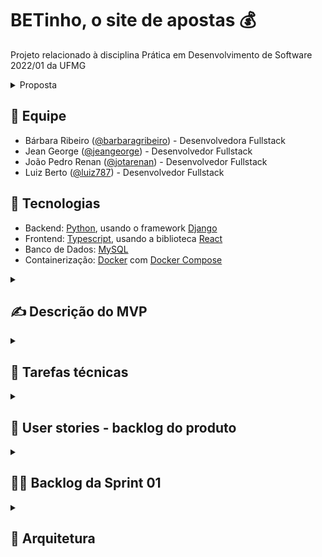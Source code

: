 # BETinho, o site de apostas 💰

Projeto relacionado à disciplina Prática em Desenvolvimento de Software 2022/01 da UFMG
<details>

  <summary>Proposta </summary>

Inspirado em plataformas como o [bet365](https://pt.wikipedia.org/wiki/Bet365) e o [sportsBet](https://en.wikipedia.org/wiki/Sportsbet), a equipe desenvolverá um site que permite aos seus usuários realizarem apostas online. O nosso site permitirá o cadastro de cenários de aposta (e.g.: cadastrar um cenário referente a um jogo entre Cruzeiro e Atlético) e registrar as apostas de usuários (e.g: apostar $50 que o Cruzeiro será vencedor). Além disso, cuidará do cálculo das chances e prêmios envolvidos nas apostas.

O site **não** realizará sorteios. Ele apenas permitirá apostas.
</details>

## 👥 Equipe

- Bárbara Ribeiro ([@barbaragribeiro](https://github.com/barbaragribeiro)) - Desenvolvedora Fullstack
- Jean George ([@jeangeorge](https://github.com/jeangeorge)) - Desenvolvedor Fullstack
- João Pedro Renan ([@jotarenan](https://github.com/jotarenan)) - Desenvolvedor Fullstack
- Luiz Berto ([@luiz787](https://github.com/luiz787)) - Desenvolvedor Fullstack

## 🚀 Tecnologias

- Backend: [Python](https://www.python.org/), usando o framework [Django](https://www.djangoproject.com/t)
- Frontend: [Typescript](https://www.typescriptlang.org/), usando a biblioteca [React](https://reactjs.org/)
- Banco de Dados: [MySQL](https://www.mysql.com/)
- Containerização: [Docker](https://www.docker.com/) com [Docker Compose](https://docs.docker.com/compose/)

<details>
  <summary>
    <h2>✍ Descrição do MVP</h2>
  </summary>
  
  O MVP do BETinho visa validar se é possível e se há interesse em utilizar o meio virtual para se realizar apostas. A nossa hipótese é de que essa demanda existe, pois apostas são uma forma de diversão e entretenimento constante na sociedade, e formas de acesso ao ambiente virtual tornaram-se ubíquas. 
  
  Para isso, tomaremos as principais características encontradas em sistemas de apostas tradicionais e as reproduziremos em um site. Os tradicionais clubes de apostas em partidas esportivas, como futebol e corridas de cavalos, são a nossa principal referência.
  
  De forma simplificada, o nosso MVP permitirá aos usuários apostarem créditos virtuais no que acreditam que será o resultado de um evento. Ele irá calcular, com base no volume de apostas, qual é o resultado mais esperado pelos apostadores e balanceará o prêmio de acordo com isso. Em outras palavras, o BETinho buscará premiar melhor aqueles que correrem mais risco.
  
  Por exemplo: imagine que o evento seja um jogo do Atlético contra Cruzeiro. Se a maioria das apostas indicar uma vitória do Atlético, aqueles que apostarem no time receberão um prêmio menor caso este ganhe do que aqueles que apostarem no Cruzeiro, caso a vitória seja cruzeirense. 
  
</details>

<details>
  <summary>
    <h2>📝 Tarefas técnicas</h2>
  </summary>
  
Front-end
- Gerar Dockerfile para o front-end e incluir no docker-compose (Jean)
- Gerar projeto base React (João Pedro)
- Instalar e configurar extensões do VSCode (João Pedro)

Back-end
- Configurar Dockerfile de Python e incluir no docker-compose (Bárbara)
- Configurar django (Bárbara)

Banco de dados
- Incluir MySQL no docker-compose (Luiz)
  
</details>

<details>
  <summary>
    <h2>📜 User stories - backlog do produto</h2>
  </summary>  
  
  ### Listagem de eventos

- **Como** usuário do BETinho
- **Quero** ver a listagem dos eventos disponíveis para aposta
- **Para** verificar eventos de interesse e escolher eventos para realizar apostas.

### Detalhes do evento

- **Como** usuário do BETinho
- **Quero** poder visualizar detalhes de um evento específico como data, hora, local, participantes envolvidos e _odds_
- **Para** me informar acerca do evento, saber qual o retorno potencial de uma aposta e decidir se vou ou não apostar (e em qual resultado).

### Apostar

- **Como** usuário do BETinho
- **Quero** poder apostar em um resultado de um evento
- **Para** obter retorno financeiro _fictício_ caso o resultado se concretize.

### Cadastro de eventos

- **Como** administrador do BETinho
- **Quero** poder cadastrar novos eventos
- **Para** permitir que os usuários do BETinho consigam fazer apostas nesses eventos.

### Edição e deleção de eventos

- **Como** administrador do BETinho
- **Quero** poder editar e deletar eventos
- **Para** poder adaptar a plataforma à mudanças externas (ex.: cancelamento de jogo, mudança de horário), e dessa manter a qualidade do conteúdo do BETinho.

### Cálculo de odds

- **Como** administrador do BETinho
- **Quero** que o sistema calcule automaticamente as _odds_ de cada possível resultado de um evento, baseado na proporção de apostas em cada resultado
- **Para** que os usuários saibam o potencial de ganho em cada possível resultado de um evento, e para que isso não tenha que ser feito manualmente pelos administradores do BETinho.

### Atualização de resultados de eventos

- **Como** administrador do BETinho
- **Quero** que o sistema permita lançar o resultado de um evento
- **Para** que o evento seja encerrado e o pagamento para os vencedores possa ser feito.

### Pagamento aos vencedores

- **Como** usuário do BETinho
- **Quero** que o sistema realize o pagamento para os vencedores de forma automática quando um evento for encerrado (resultado lançado)
- **Para** que eu possa desfrutar dos meus gains 💪 🤑

### Cadastro, edição e deleção de conta

- **Como** usuário do BETinho
- **Quero** que o sistema permita criar uma conta, editar o perfil e deletar a conta
- **Para** que eu possa utilizar o sistema de forma autenticada e ter controle sob meus dados.

### Agrupamento/filtragem de eventos por categoria

- **Como** usuário do BETinho
- **Quero** que o sistema agrupe eventos em categorias (ex.: Futebol, Fórmula 1, Basquete)
- **Para** que eu possa visualizar e achar os eventos do meu interesse com maior facilidade.

### Cadastro, edição e deleção de categorias

- **Como** administrador do BETinho
- **Quero** que o sistema possibilite cadastrar, editar e deletar categorias
- **Para** que as categorias de eventos possam ser mantidas pelos administradores.
  
</details>

<details>
  <summary>
    <h2>👨‍💻 Backlog da Sprint 01</h2>
  </summary>
  
  A sprint 1 contemplará as seguintes histórias do backlog do produto, subdivididas em tarefas:
  
  - Listagem de eventos
    - [Backend] Criar endpoint de listagem de todos os eventos - Bárbara
    - [Frontend] Criar tela de listagem de eventos - João Pedro
  - Detalhes do evento
    - [Backend] Criar endpoint de obter evento por id - Bárbara
    - [Frontend] Criar tela de exibição de detalhes do evento - João Pedro
  - Apostar
    - [Backend] Criar endpoint de criação de aposta - Luiz
    - [Frontend] Criar tela de apostar - Jean
  - Cadastro de eventos
    - [Backend] Criar endpoint de cadastro de eventos - Bárbara
    - [Frontend] Criar tela de cadastrar evento - João Pedro
  - Cálculo de odds
    - [Backend] Criar função de cálculo de odds - Luiz
    - [Backend] Criar endpoint de leitura das odds de um evento - Luiz
    - [Frontend] Criar componente para exibir odds do evento - Jean
  
</details>


<details>
  <summary>
    <h2>👷‍ Arquitetura</h2>
  </summary>
  
  A arquitetura foi baseada nos princípios de DDD e seguiu os moldes da arquitetura hexagonal, sendo ambos detalhados abaixo.
  
  ### DDD

  Os princípios do DDD permitem que o domínio da aplicação seja separado das tecnologias empregadas. Para atingir este objetivo, utilizamos uma linguagem ubíqua no código, a qual contém termos específicos ao nosso domínio como exemplificado a seguir:
  - **Event**: Um evento envolvendo dois times, com um deles saindo vencedor;
  - **Team**: Um time (que disputa eventos);
  - **Bet**: Uma aposta de um valor X no time Y como vencedor de um evento Z;
  - **Odd**: Multiplicador variável que representa o quanto uma aposta no vencedor correto paga.

  Além disso, a aplicação foi construída utilizando objetos de tipos específicos alinhados com o DDD. Especificamente, utilizamos objetos de valor, entidades, serviços, repositórios e agregados.

  - **Objetos de valor**: Estes são objetos que caracterizam um estado, que não possuem um identificador. São eles:
      - datetime (da bilbioteca padrão de Python);
      - EventResult, que representa o estado do resultado de um evento (casa ganha, de fora ganha, empate) e é usado no cálculo das odds
      - EventRequest, que representa um pedido de criação de um evento;
      - EventOdds, que contém o estado dos multiplicadores para os três possíveis resultados.
  - **Entidades**: Entidades são objetos únicos e que possuem um identificador. Em nossa aplicação, temos Bet, Event e Team.
  - **Serviços**: Algumas operações podem ser feitas no sistema, constituindo _serviços_. Implementamos os serviços EventRegistrationServiceImpl, EventFetchingServiceImpl, BetRegistrationServiceImpl, OddsFetchingServiceImpl, OddsCalculatorImpl.
  - **Repositórios**: Implementamos alguns _repositórios_ que têm o papel de recuperar objetos e persistir as mudanças geradas pelos serviços no banco de dados. Especificamente, temos EventRepository, BetRepository e TeamRepository.
  - **Agregado**: Um agregado é um conjunto coerente de entidades e objetos de valor. Em nosso sistema, Event e Team formam um agregado, sendo Event a raiz.

  ### Arquitetura Hexagonal

  #### Motivação
  A principal motivação para o uso da arquitetura hexagonal é manter uma separação entre domínio e tecnologia, o que se alinha aos princípios do DDD. Com isso, o baixo acoplamento não só favorece mudanças, mas também o reúso e a testabilidade do código.
 
  Como nosso backend foi escrito usando Django, foi preciso tomar o cuidado de manter todo o framework fora da nossa camada de domínio. Essa é, inclusive, uma motivação para o uso da arquitetura hexagonal: se Django for trocado no futuro por outra tecnologia, o domínio da aplicação permanece intacto, e somente novos adaptadores serão escritos para poder se "conectar" a ele.
  
  #### Portas e adaptadores

  Nossas portas são classes abstratas (ABCs de Python, cujo papel nesse contexto é o mesmo de interfaces de outras linguagens) que os adaptadores usam para poderem se comunicar com o domínio. No caso das portas de entrada, temos:
  - EventRegistrationService
  - EventFetchingService
  - BetRegistrationService
  - OddsFetchingService
  
  Já as portas de saída são EventRepository, BetRepository e TeamRepository. Os adaptadores, que fazem parte da camada de infraestrutura, fazem a conexão entre o domínio e tecnologias/serviços externos. No nosso caso, os adaptadores de entrada recebem requisições HTTP através do Django e chamam os serviços correspondentes do domínio. São eles:
  - BetView
  - EventListView
  - EventRegistrationView 
  - OddsView
 
  Os adaptadores de saída, por outro lado, comunicam-se com o banco de dados para buscar dados e persistir mudanças usando o ORM do Django, sendo eles BetRepositoryImpl, EventRepositoryImpl e TeamRepositoryImpl.
  
  #### Exemplo - ver odds de um evento
  Um de nossos _endpoints_ retorna as _odds_ de determinado evento. Aqui seguiremos o fluxo que ocorre ao realizar uma chamada a esse endpoint (_/events/{event_id}/odds/_).

  ![Event odds diagram](diagrams/hexagonal_architecture.png)
  
  No diagrama, o hexágono laranja representa o limite do domínio, e o hexágono verde representa a camada de adaptadores. Os componentes em roxo (OddsView e BetRepositoryImpl) são os adaptadores, e os componentes em vermelho (OddsFetchingService e BetRepository) são as portas, que ficam dentro dos limites do domínio.
  
  O fluxo começa com uma chamada HTTP, que é tratada pelo OddsView (_controller_, adaptador de entrada). O OddsView, por sua vez, chama a porta de entrada (OddsFetchingService), que é uma fachada para realizar uma operação no domínio, e faz parte da camada de domínio. Essa porta de entrada é implementada por uma classe de serviço de dentro do domínio, OddsFetchingServiceImpl, que orquestra a operação e se comunica com outras classes de domínio. OddsFetchingServiceImpl precisa listar as apostas de um evento para calcular as _odds_, então chama a porta de saída BetRepository, que é uma fachada para acesso ao banco de dados, e também reside no domínio. Essa porta de saída é implementada pelo adaptador de saída, BetRepositoryImpl, que fica na camada de adaptadores, e faz uso das facilidades do ORM do Django para realizar o acesso ao banco de dados.

  Dessa forma, a camada de domínio fica livre de qualquer tipo de detalhe de tecnologia, e delimita a comunicação com o mundo externo por meio das portas e adaptadores.

</details>
